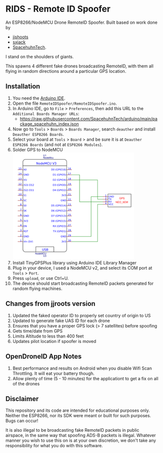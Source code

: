 # RIDS - Remote ID Spoofer

An ESP8266/NodeMCU Drone RemoteID Spoofer.
Built based on work done by 
* [jjshoots](https://github.com/jjshoots/RemoteIDSpoofer)
* [sxjack](https://github.com/sxjack/uav_electronic_ids)
* [SpacehuhnTech](https://github.com/SpacehuhnTech/esp8266_deauther).

I stand on the shoulders of giants.

This spawns 4 different fake drones broadcasting RemoteID, with them all flying in random directions around a particular GPS location.

## Installation

1. You need the [Arduino IDE](https://www.arduino.cc/en/software).
2. Open the file `RemoteIDSpoofer/RemoteIDSpoofer.ino`.
3. In Arduino IDE, go to `File` > `Preferences`, then add this URL to the `Additional Boards Manager URLs`:
	- https://raw.githubusercontent.com/SpacehuhnTech/arduino/main/package_spacehuhn_index.json
4. Now go to `Tools` > `Boards` > `Boards Manager`, search `deauther` and install `Deauther ESP8266 Boards`.
5. Select your board at `Tools` > `Board` > and be sure it is at `Deauther ESP8266 Boards` (and not at `ESP8266 Modules`).
6. Solder GPS to NodeMCU <br/><img src="./images/wiring.png"  width="400">
7. Install TinyGPSPlus library using Arduino IDE Library Manager
8. Plug in your device, I used a NodeMCU v2, and select its COM port at `Tools` > `Port`.
9. Press `upload`, or use Ctrl+U.
10. The device should start broadcasting RemoteID packets generated for random flying machines.

## Changes from jjroots version

1. Updated the faked operator ID to properly set country of origin to US
2. Updated to generate fake UAS ID for each drone
3. Ensures that you have a proper GPS lock (> 7 satellites) before spoofing
4. Gets time/date from GPS
5. Limits Altitude to less than 400 feet
6. Updates pilot location if spoofer is moved

## OpenDroneID App Notes

1. Best performance and results on Android when you disable Wifi Scan Throttling. It will eat your battery though.
2. Allow plenty of time (5 - 10 minutes) for the applicationt to get a fix on all of the drones

## Disclaimer

This repository and its code are intended for educational purposes only.
Neither the ESP8266, nor its SDK were meant or built for such purposes.
Bugs can occur!

It is also illegal to be broadcasting fake RemoteID packets in public airspace, in the same way that spoofing ADS-B packets is illegal.
Whatever manner you wish to use this on is at your own discretion, we don't take any responsibility for what you do with this software.
